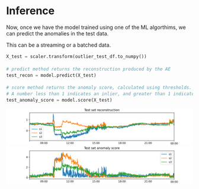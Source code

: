 # Inference

Now, once we have the model trained using one of the ML algorthims, we can predict the anomalies in the test data.

This can be a streaming or a batched data.

```python
X_test = scaler.transform(outlier_test_df.to_numpy())

# predict method returns the reconstruction produced by the AE
test_recon = model.predict(X_test)

# score method returns the anomaly score, calculated using thresholds.
# A number less than 1 indicates an inlier, and greater than 1 indicates an outlier.
test_anomaly_score = model.score(X_test)
```

![Reconstruction](./assets/recon.png)
![Anomaly Score](./assets/anomaly_score.png)